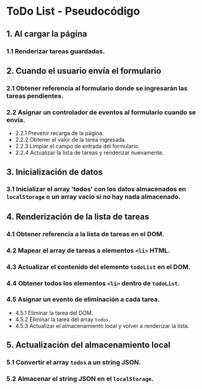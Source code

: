 # ToDo List - Pseudocódigo

## 1. Al cargar la página

### 1.1 Renderizar tareas guardadas.

## 2. Cuando el usuario envía el formulario

### 2.1 Obtener referencia al formulario donde se ingresarán las tareas pendientes.

### 2.2 Asignar un controlador de eventos al formulario cuando se envía.

- 2.2.1 Prevenir recarga de la página.
- 2.2.2 Obtener el valor de la tarea ingresada.
- 2.2.3 Limpiar el campo de entrada del formulario.
- 2.2.4 Actualizar la lista de tareas y renderizar nuevamente.

## 3. Inicialización de datos

### 3.1 Inicializar el array 'todos' con los datos almacenados en `localStorage` o un array vacío si no hay nada almacenado.

## 4. Renderización de la lista de tareas

### 4.1 Obtener referencia a la lista de tareas en el DOM.

### 4.2 Mapear el array de tareas a elementos `<li>` HTML.

### 4.3 Actualizar el contenido del elemento `todoList` en el DOM.

### 4.4 Obtener todos los elementos `<li>` dentro de `todoList`.

### 4.5 Asignar un evento de eliminación a cada tarea.

- 4.5.1 Eliminar la tarea del DOM.
- 4.5.2 Eliminar la tarea del array `todos`.
- 4.5.3 Actualizar el almacenamiento local y volver a renderizar la lista.

## 5. Actualización del almacenamiento local

### 5.1 Convertir el array `todos` a un string JSON.

### 5.2 Almacenar el string JSON en el `localStorage`.
